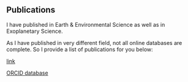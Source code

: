## Publications 

I have published in Earth & Environmental Science as well as in Exoplanetary Science.

As I have published in very different field, not all online databases are complete. So I provide a list of publications for you below:

[link](https://www.carolinedorn.ch/research/publications/)

[ORCID database](https://orcid.org/0000-0001-6110-4610)

